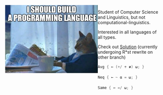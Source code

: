 <img src="https://raw.githubusercontent.com/Sundown/sundown/master/programminglanguage.png" alt="Great idea" width="300" align="left"/>

Student of Computer Science and Linguistics, but not computational-linguistics.

Interested in all languages of all types. 

Check out [Solution](https://github.com/sundown/Solution) (currently undergoing R*st rewrite on other branch)

```swift
Avg { ← (+/ ÷ ≢) ⍵; }

Neq { ← ~ ⍺ = ⍵; }

Same { ← =/ ⍵; }
```
